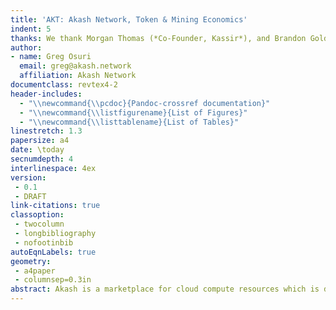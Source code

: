 ```yaml
---
title: 'AKT: Akash Network, Token & Mining Economics'
indent: 5
thanks: We thank Morgan Thomas (*Co-Founder, Kassir*), and Brandon Goldman *(Frm. Lead Architect, Blockfolio)* for providing valuable comments that significantly improved the manuscript.
author:
- name: Greg Osuri
  email: greg@akash.network
  affiliation: Akash Network
documentclass: revtex4-2
header-includes:
  - "\\newcommand{\\pcdoc}{Pandoc-crossref documentation}"
  - "\\newcommand{\\listfigurename}{List of Figures}"
  - "\\newcommand{\\listtablename}{List of Tables}"
linestretch: 1.3
papersize: a4
date: \today
secnumdepth: 4
interlinespace: 4ex
version:
 - 0.1
 - DRAFT
link-citations: true
classoption: 
 - twocolumn
 - longbibliography
 - nofootinbib
autoEqnLabels: true
geometry:
 - a4paper
 - columnsep=0.3in
abstract: Akash is a marketplace for cloud compute resources which is designed to reduce waste, thereby cutting costs for consumers and increasing revenue for providers. This paper covers the economics of the Akash Network and introduces the Akash Token (AKT). We describe an economic incentive structure designed to drive adoption and ensure the economic security of the Akash ecosystem. We propose an inflationary mechanism to achieve economic goals. We provide calculations for mining rewards and inflation rates. We also present mechanisms for allowing a multitude of fee tokens.
---
```

